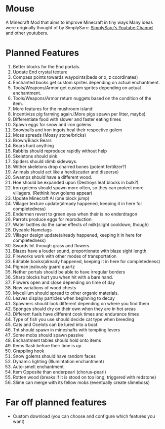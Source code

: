 # Mouse
A Minecraft Mod that aims to improve Minecraft in tiny ways
Many ideas were originally thought of by SimplySarc: [SimplySarc's Youtube Channel](https://www.youtube.com/user/SimplySarc) and other youtubers.


# Planned Features
1. Better blocks for the End portals.
2. Update End crystal texture
3. Compass points towards waypoints(beds or x, z coordinates)
4. Enchanted books get custom sprites depending on actual enchantment.
5. Tools/Weapons/Armor get custom sprites depending on actual enchantment.
6. Tools/Weapons/Armor return nuggets based on the condition of the item.
7. More features for the mushroom island
8. Incentivize pig farming again.(More pigs spawn per litter, maybe)
9. Differentiate food with slower and faster eating times
10. Spawn eggs for snow and iron golems
11. Snowballs and iron ingots heal their respective golem
12. Moss spreads (Mossy stone/bricks)
13. Brown/Black Bears
14. Bears hunt anything
15. Rabbits should reproduce rapidly without help
16. Skeletons should sink
17. Spiders should climb sideways.
18. Wither skeletons drop charred bones (potent fertilizer?)
19. Animals should act like a herd(scatter and disperse)
20. Swamps should have a different wood.
21. Hoe should be expanded upon (Destroys leaf blocks in bulk?)
22. Iron golems should spawn more often, so they can protect more villagers. (Rethink how golems appear)
23. Update Minecraft AI (one block jump)
24. Villager texture update(already happened, keeping it in here for completedness)
25. Endermen revert to green eyes when their is no enderdragon
26. Parrots produce eggs for reproduction
27. Water bottles do the same effects of milk(slight cooldown, though)
28. Dyeable Nametags
29. Villager design update(already happened, keeping it in here for completedness)
30. Swords hit through grass and flowers
31. Blazes have a louder sound, proportionate with blaze sight length.
32. Fireworks work with other modes of transportation
33. Editable books(already happened, keeping it in here for completedness)
34. Pigman jealously guard quartz
35. Nether portals should be able to have irregular borders
36. Sharp blocks hurt you when hit with a bare hand.
37. Flowers open and close depending on time of day
38. New variations of wood chests
39. Mycellium should spread to other organic materials.
40. Leaves display particles when beginning to decay
41. Spawners should look different depending on where you find them
42. Sponges should dry on their own when they are in hot areas
43. Different fuels have different cook times and endurance times
44. Type of fish you use should decide cat type when breeding
45. Cats and Ocelots can be lured into a boat
46. Tnt should spawn in mineshafts with tempting levers
47. Some mobs should spawn passive
48. Enchantment tables should hold onto items
49. Items flash before their time is up.
50. Grappling hook
51. Snow golems should have random faces
52. Dynamic lighting (Illumintation enchantment)
53. Auto-smelt enchantment
54. Item Opposite than enderpearl (chorus-pearl)
55. Rotten wood (breaks if it is stood on too long, triggered with redstone)
56. Slime can merge with its fellow mobs (eventually create slimeboss)

# Far off planned features
+ Custom download (you can choose and configure which features you want)
